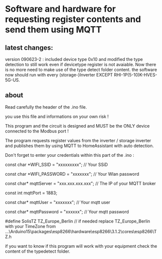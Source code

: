 # Software and hardware for requesting register contents and send them using MQTT

## latest changes:

version 090623-2 : included device type 0x10 and modified the type detection to still work
even if devicetype register is not avaiable.
Now there is no more need to make use of the type detect folder content.
the software now should run with every (storage-)Inverter EXCEPT RHI-1P(5-10)K-HVES-5G-US.

## about

Read carefully the header of the .ino file.

you use this file and informations on your own risk !

This program and the circuit is designed and MUST be the ONLY device
connected to the Modbus port !

The program requests register values from the inverter / storage inverter and
publishes them by using MQTT to HomeAssistant with auto detection.

Don't forget to enter your credentials within this part of the .ino :


const char *WIFI_SSID = "xxxxxxxxx"; // Your SSiD

const char *WIFI_PASSWORD = "xxxxxxx"; // Your Wlan password

const char* mqttServer = "xxx.xxx.xxx.xxx"; // The IP of your MQTT broker

const int mqttPort = 1883;

const char* mqttUser = "xxxxxxx"; // Your mqtt user

const char* mqttPassword = "xxxxxx"; // Your mqtt password

#define SolisTZ TZ_Europe_Berlin // if needed replace TZ_Europe_Berlin with your TimeZone from ...\Arduino15\packages\esp8266\hardware\esp8266\3.1.2\cores\esp8266\TZ.h


if you want to know if this program will work with your
equipment check the content of the typedetect folder.
 

